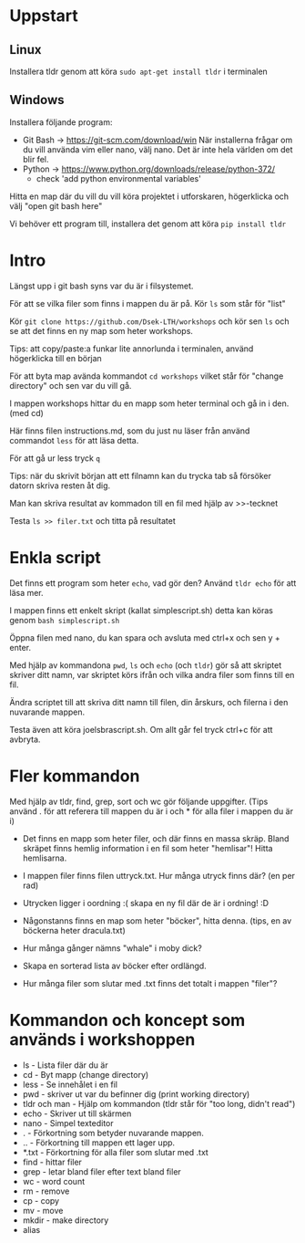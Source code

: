 # Uppstart

## Linux

Installera tldr genom att köra `sudo apt-get install tldr` i terminalen

## Windows

Installera följande program:

* Git Bash -> https://git-scm.com/download/win
  När installerna frågar om du vill använda vim eller nano, välj nano. Det är inte hela världen om det blir fel.
* Python -> https://www.python.org/downloads/release/python-372/
    - check 'add python environmental variables'

Hitta en map där du vill du vill köra projektet i utforskaren, högerklicka och välj "open git bash here"

Vi behöver ett program till, installera det genom att köra `pip install tldr`

# Intro

Längst upp i git bash syns var du är i filsystemet.

För att se vilka filer som finns i mappen du är på. Kör `ls` som står för "list"

Kör `git clone https://github.com/Dsek-LTH/workshops` och kör sen `ls` och se att det finns en ny map som heter workshops.

Tips: att copy/paste:a funkar lite annorlunda i terminalen, använd högerklicka till en början

För att byta map avända kommandot `cd workshops` vilket står för "change directory" och sen var du vill gå.

I mappen workshops hittar du en mapp som heter terminal och gå in i den. (med cd)

Här finns filen instructions.md, som du just nu läser från använd commandot `less` för att läsa detta.

För att gå ur less tryck `q`

Tips: när du skrivit början att ett filnamn kan du trycka tab så försöker datorn skriva resten åt dig.

Man kan skriva resultat av kommadon till en fil med hjälp av >>-tecknet

Testa `ls >> filer.txt` och titta på resultatet

# Enkla script

Det finns ett program som heter `echo`, vad gör den? Använd `tldr echo` för att läsa mer.

I mappen finns ett enkelt skript (kallat simplescript.sh) detta kan köras genom `bash simplescript.sh`

Öppna filen med nano, du kan spara och avsluta med ctrl+x och sen y + enter.

Med hjälp av kommandona `pwd`, `ls` och `echo` (och `tldr`) gör så att skriptet skriver ditt namn, var skriptet körs ifrån och vilka andra filer som finns till en fil.

Ändra scriptet till att skriva ditt namn till filen, din årskurs, och filerna i den nuvarande mappen.

Testa även att köra joelsbrascript.sh. Om allt går fel tryck ctrl+c för att avbryta.

# Fler kommandon

Med hjälp av tldr, find, grep, sort och wc gör följande uppgifter. (Tips använd . för att referera till mappen du är i och \* för alla filer i mappen du är i)

* Det finns en mapp som heter filer, och där finns en massa skräp. Bland skräpet finns hemlig information i en fil som heter "hemlisar"! Hitta hemlisarna.
* I mappen filer finns filen uttryck.txt. Hur många utryck finns där? (en per rad)
* Utrycken ligger i oordning :( skapa en ny fil där de är i ordning! :D

* Någonstanns finns en map som heter "böcker", hitta denna. (tips, en av böckerna heter dracula.txt)
* Hur många gånger nämns "whale" i moby dick?
* Skapa en sorterad lista av böcker efter ordlängd.
* Hur många filer som slutar med .txt finns det totalt i mappen "filer"?

# Kommandon och koncept som används i workshoppen

* ls - Lista filer där du är
* cd - Byt mapp (change directory)
* less - Se innehålet i en fil
* pwd - skriver ut var du befinner dig (print working directory)
* tldr och man - Hjälp om kommandon (tldr står för "too long, didn't read")
* echo - Skriver ut till skärmen
* nano - Simpel texteditor
* . - Förkortning som betyder nuvarande mappen.
* .. - Förkortning till mappen ett lager upp.
* \*.txt - Förkortning för alla filer som slutar med .txt
* find - hittar filer
* grep - letar bland filer efter text bland filer
* wc - word count
* rm - remove
* cp - copy
* mv - move
* mkdir - make directory
* alias
